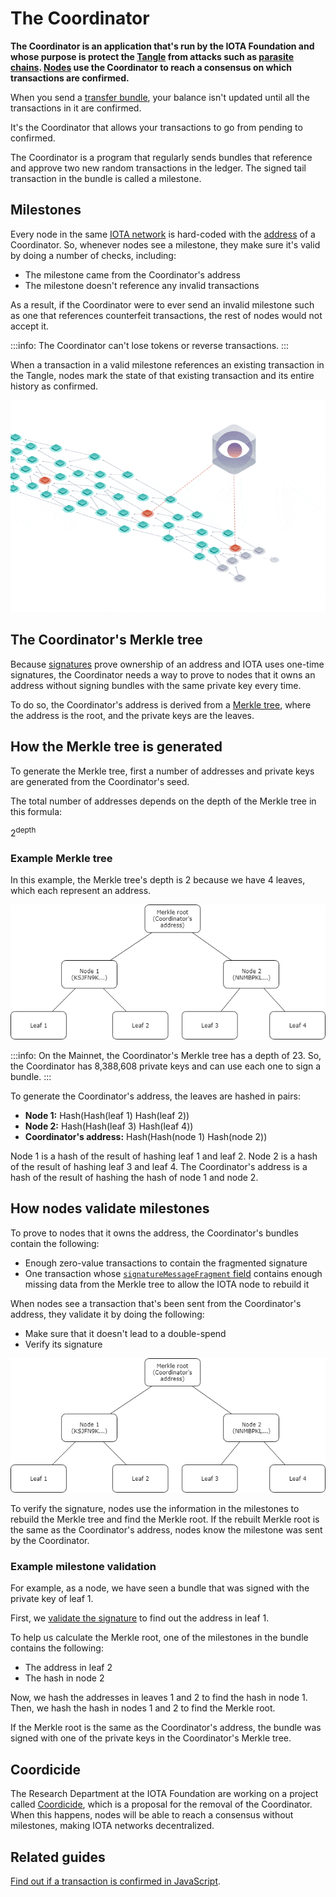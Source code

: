 # The Coordinator

**The Coordinator is an application that's run by the IOTA Foundation and whose purpose is protect the [Tangle](../network/the-tangle.md) from attacks such as [parasite chains](https://blog.iota.org/attack-analysis-the-simple-parasite-chain-42a34bfeaf23). [Nodes](../network/nodes.md) use the Coordinator to reach a consensus on which transactions are confirmed.**

When you send a [transfer bundle](../transactions/bundles.md#transfer-bundles), your balance isn't updated until all the transactions in it are confirmed.

It's the Coordinator that allows your transactions to go from pending to confirmed.

The Coordinator is a program that regularly sends bundles that reference and approve two new random transactions in the ledger. The signed tail transaction in the bundle is called a milestone.

## Milestones

Every node in the same [IOTA network](../network/iota-networks.md) is hard-coded with the [address](../clients/addresses.md) of a Coordinator. So, whenever nodes see a milestone, they make sure it's valid by doing a number of checks, including:

* The milestone came from the Coordinator's address
* The milestone doesn't reference any invalid transactions

As a result, if the Coordinator were to ever send an invalid milestone such as one that references counterfeit transactions, the rest of nodes would not accept it.

:::info:
The Coordinator can't lose tokens or reverse transactions.
:::

When a transaction in a valid milestone references an existing transaction in the Tangle, nodes mark the state of that existing transaction and its entire history as confirmed.

![Milestones being attached to the Tangle](../images/milestones.gif)

## The Coordinator's Merkle tree

Because [signatures](../clients/signatures.md) prove ownership of an address and IOTA uses one-time signatures, the Coordinator needs a way to prove to nodes that it owns an address without signing bundles with the same private key every time.

To do so, the Coordinator's address is derived from a [Merkle tree](https://en.wikipedia.org/wiki/Merkle_tree), where the address is the root, and the private keys are the leaves.

## How the Merkle tree is generated

To generate the Merkle tree, first a number of addresses and private keys are generated from the Coordinator's seed.

The total number of addresses depends on the depth of the Merkle tree in this formula:

2<sup>depth</sup>

### Example Merkle tree

In this example, the Merkle tree's depth is 2 because we have 4 leaves, which each represent an address.

![Example Merkle tree](../images/merkle-tree-example.png) 

:::info:
On the Mainnet, the Coordinator's Merkle tree has a depth of 23. So, the Coordinator has 8,388,608 private keys and can use each one to sign a bundle.
:::

To generate the Coordinator's address, the leaves are hashed in pairs:

- **Node 1:** Hash(Hash(leaf 1) Hash(leaf 2))
- **Node 2:** Hash(Hash(leaf 3) Hash(leaf 4))
- **Coordinator's address:** Hash(Hash(node 1) Hash(node 2))

Node 1 is a hash of the result of hashing leaf 1 and leaf 2. Node 2 is a hash of the result of hashing leaf 3 and leaf 4. The Coordinator's address is a hash of the result of hashing the hash of node 1 and node 2.

## How nodes validate milestones

To prove to nodes that it owns the address, the Coordinator's bundles contain the following:

- Enough zero-value transactions to contain the fragmented signature
- One transaction whose [`signatureMessageFragment` field](../transactions/transactions.md#signatureMessageFragment) contains enough missing data from the Merkle tree to allow the IOTA node to rebuild it

When nodes see a transaction that's been sent from the Coordinator's address, they validate it by doing the following:

- Make sure that it doesn't lead to a double-spend
- Verify its signature

![Example Merkle tree](../images/merkle-tree-example.png)

To verify the signature, nodes use the information in the milestones to rebuild the Merkle tree and find the Merkle root. If the rebuilt Merkle root is the same as the Coordinator's address, nodes know the milestone was sent by the Coordinator.

### Example milestone validation

For example, as a node, we have seen a bundle that was signed with the private key of leaf 1.

First, we [validate the signature](../clients/signatures.md#how-nodes-validate-signatures) to find out the address in leaf 1.

To help us calculate the Merkle root, one of the milestones in the bundle contains the following:

- The address in leaf 2
- The hash in node 2

Now, we hash the addresses in leaves 1 and 2 to find the hash in node 1. Then, we hash the hash in nodes 1 and 2 to find the Merkle root.

If the Merkle root is the same as the Coordinator's address, the bundle was signed with one of the private keys in the Coordinator's Merkle tree.

## Coordicide

The Research Department at the IOTA Foundation are working on a project called [Coordicide](https://coordicide.iota.org/), which is a proposal for the removal of the Coordinator. When this happens, nodes will be able to reach a consensus without milestones, making IOTA networks decentralized.

## Related guides

[Find out if a transaction is confirmed in JavaScript](root://core/1.0/tutorials/js/check-transaction-confirmation.md).
